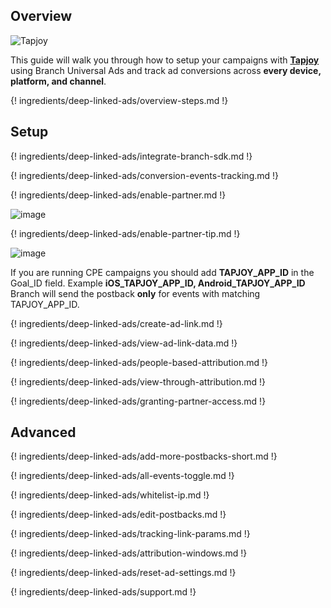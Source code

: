 ## Overview

![Tapjoy](https://cdn.branch.io/branch-assets/ad-partner-manager/386574786681131050/tapjoy-logo-1524796724959.png)

This guide will walk you through how to setup your campaigns with <notranslate>**[Tapjoy](http://tapjoy.com)**</notranslate> using Branch Universal Ads and track ad conversions across <notranslate>**every device, platform, and channel**</notranslate>.

{! ingredients/deep-linked-ads/overview-steps.md !}

## Setup

{! ingredients/deep-linked-ads/integrate-branch-sdk.md !}

{! ingredients/deep-linked-ads/conversion-events-tracking.md !}

{! ingredients/deep-linked-ads/enable-partner.md !}

![image](/_assets/img/pages/deep-linked-ads/tapjoy/tapjoy-enable.png)

{! ingredients/deep-linked-ads/enable-partner-tip.md !}

![image](/_assets/img/pages/deep-linked-ads/tapjoy/tapjoy-postbacks-new.png)

If you are running CPE campaigns you should add <notranslate>**TAPJOY_APP_ID**</notranslate> in the Goal_ID field. Example <notranslate>**iOS_TAPJOY_APP_ID, Android_TAPJOY_APP_ID**</notranslate>
Branch will send the postback **only** for events with matching TAPJOY_APP_ID.

{! ingredients/deep-linked-ads/create-ad-link.md !}

{! ingredients/deep-linked-ads/view-ad-link-data.md !}

{! ingredients/deep-linked-ads/people-based-attribution.md !}

{! ingredients/deep-linked-ads/view-through-attribution.md !}

{! ingredients/deep-linked-ads/granting-partner-access.md !}

## Advanced

{! ingredients/deep-linked-ads/add-more-postbacks-short.md !}

{! ingredients/deep-linked-ads/all-events-toggle.md !}

{! ingredients/deep-linked-ads/whitelist-ip.md !}

{! ingredients/deep-linked-ads/edit-postbacks.md !}

{! ingredients/deep-linked-ads/tracking-link-params.md !}

{! ingredients/deep-linked-ads/attribution-windows.md !}

{! ingredients/deep-linked-ads/reset-ad-settings.md !}

{! ingredients/deep-linked-ads/support.md !}
